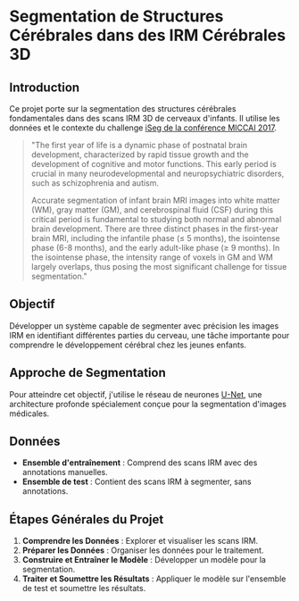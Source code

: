 # Segmentation de Structures Cérébrales dans des IRM Cérébrales 3D

## Introduction
Ce projet porte sur la segmentation des structures cérébrales fondamentales dans des scans IRM 3D de cerveaux d'infants. Il utilise les données et le contexte du challenge [iSeg de la conférence MICCAI 2017](https://iseg2017.web.unc.edu).

> "The first year of life is a dynamic phase of postnatal brain development, characterized by rapid tissue growth and the development of cognitive and motor functions. This early period is crucial in many neurodevelopmental and neuropsychiatric disorders, such as schizophrenia and autism.
> 
> Accurate segmentation of infant brain MRI images into white matter (WM), gray matter (GM), and cerebrospinal fluid (CSF) during this critical period is fundamental to studying both normal and abnormal brain development. There are three distinct phases in the first-year brain MRI, including the infantile phase (≤ 5 months), the isointense phase (6-8 months), and the early adult-like phase (≥ 9 months). In the isointense phase, the intensity range of voxels in GM and WM largely overlaps, thus posing the most significant challenge for tissue segmentation."

## Objectif
Développer un système capable de segmenter avec précision les images IRM en identifiant différentes parties du cerveau, une tâche importante pour comprendre le développement cérébral chez les jeunes enfants.

## Approche de Segmentation
Pour atteindre cet objectif, j'utilise le réseau de neurones [U-Net](https://paperswithcode.com/method/u-net), une architecture profonde spécialement conçue pour la segmentation d'images médicales.

## Données
- **Ensemble d'entraînement** : Comprend des scans IRM avec des annotations manuelles.
- **Ensemble de test** : Contient des scans IRM à segmenter, sans annotations.

## Étapes Générales du Projet
1. **Comprendre les Données** : Explorer et visualiser les scans IRM.
2. **Préparer les Données** : Organiser les données pour le traitement.
3. **Construire et Entraîner le Modèle** : Développer un modèle pour la segmentation.
4. **Traiter et Soumettre les Résultats** : Appliquer le modèle sur l'ensemble de test et soumettre les résultats.
